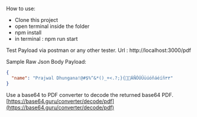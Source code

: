 How to use:

- Clone this project
- open terminal inside the folder
- npm install
- in terminal : npm run start

Test Payload via postman or any other tester.
Url : http://localhost:3000/pdf

Sample Raw Json Body Payload:

```json
{
  "name": "Prajwal Dhungana!@#$%^&*()_+<.?;}{👋🔎ÁÑÓÚÜüúóñáéíñ٣٣"
}
```

Use a base64 to PDF converter to decode the returned base64 PDF.
[https://base64.guru/converter/decode/pdf](https://base64.guru/converter/decode/pdf)
